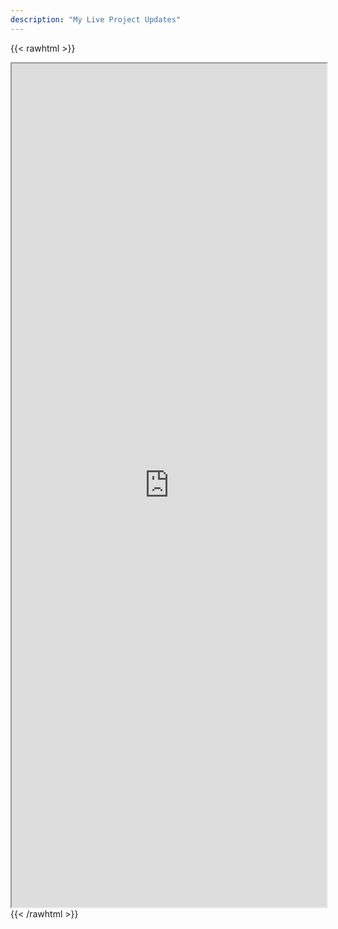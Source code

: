 ```yaml
---
description: "My Live Project Updates"
---
```


{{< rawhtml >}}
<iframe style="width: 100%; height: 1350px; overflow-y: hidden;" src="https://krishnakumart.super.site/"></iframe>
{{< /rawhtml >}}